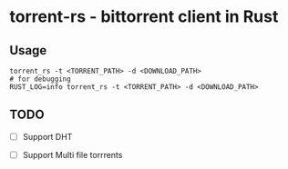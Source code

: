 # torrent-rs - bittorrent client in Rust
## Usage
```
torrent_rs -t <TORRENT_PATH> -d <DOWNLOAD_PATH>
# for debugging
RUST_LOG=info torrent_rs -t <TORRENT_PATH> -d <DOWNLOAD_PATH>
```
## TODO
- [ ] Support DHT
- [ ] Support Multi file torrrents


